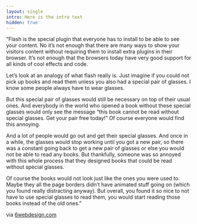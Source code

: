 ```yaml
---
layout: single
intro: Here is the intro text
hidden: true
---
```

&#8220;Flash is the special plugin that everyone has to install to be able to see your content. No it’s not enough that there are many ways to show your visitors content without requiring them to install extra plugins in their browser. It’s not enough that the browsers today have very good support for all kinds of cool effects and code.

Let’s look at an analogy of what flash really is. Just imagine if you could not pick up books and read them unless you also had a special pair of glasses. I know some people always have to wear glasses.

But this special pair of glasses would still be necessary on top of their usual ones. And everybody in the world who opened a book without these special glasses would only see the message “this book cannot be read without special glasses. Get your pair free today!” Of course everyone would find this annoying.

And a lot of people would go out and get their special glasses. And once in a while, the glasses would stop working until you got a new pair, so there was a constant going back to get a new pair of glasses or else you would not be able to read any books. But thankfully, someone was so annoyed with this whole process that they designed books that could be read without special glasses.

Of course the books would not look just like the ones you were used to. Maybe they all the page borders didn’t have animated stuff going on (which you found really distracting anyway). But overall, you found it so nice to not have to use special glasses to read them, you would start reading those books instead of the old ones.&#8221;

via [6webdesign.com](http://6webdesign.com/blog/no-more-flash-make-it-a-new-years-resolution.htm "No More Flash. Make it a New Year’s Resolution")